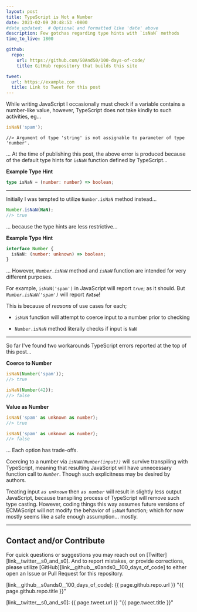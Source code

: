 ```yaml
---
layout: post
title: TypeScript is Not a Number
date: 2021-02-09 20:48:53 -0800
#date_updated:  # Optional and formatted like 'date' above
description: Few gotchas regarding type hints with `isNaN` methods
time_to_live: 1800

github:
  repo:
    url: https://github.com/S0AndS0/100-days-of-code/
    title: GitHub repository that builds this site

tweet:
  url: https://example.com
  title: Link to Tweet for this post
---
```




While writing JavaScript I occasionally must check if a variable contains a number-like value, however, TypeScript does not take kindly to such activities, eg...


```typescript
isNaN('spam');
```


`//> Argument of type 'string' is not assignable to parameter of type 'number'.`


... At the time of publishing this post, the above error is produced because of the default type hints for `isNaN` function defined by TypeScript...


**Example Type Hint**


```typescript
type isNaN = (number: number) => boolean;
```


---


Initially I was tempted to utilize `Number.isNaN` method instead...


```typescript
Number.isNaN(NaN);
//> true
```


... because the type hints are less restrictive...


**Example Type Hint**


```typescript
interface Number {
  isNaN: (number: unknown) => boolean;
}
```


... However, _`Number.isNaN`_ method and _`isNaN`_ function are intended for very different purposes.


For example, `isNaN('spam')` in JavaScript will report _`true`_; as it should. But _`Number.isNaN('spam')`_ will report **_`false`_**!


This is because of _reasons_ of use cases for each;


- `isNaN` function will attempt to coerce input to a number prior to checking

- `Number.isNaN` method literally checks if input is `NaN`


---


So far I've found two workarounds TypeScript errors reported at the top of this post...


**Coerce to Number**


```typescript
isNaN(Number('spam'));
//> true

isNaN(Number(42));
//> false
```


**Value as Number**


```typescript
isNaN('spam' as unknown as number);
//> true

isNaN('spam' as unknown as number);
//> false
```


... Each option has trade-offs.


Coercing to a number via _`isNaN(Number(input))`_ will survive transpiling with TypeScript, meaning that resulting JavaScript will have unnecessary function call to _`Number`_. Though such explicitness may be desired by authors.


Treating input _`as unknown`_ then _`as number`_ will result in slightly less output JavaScript, because transpiling process of TypeScript will remove such type casting. However, coding things this way assumes future versions of ECMAScript will not modify the behavior of `isNaN` function; which for now mostly seems like a safe enough assumption... mostly.


______


## Contact and/or Contribute
[heading__contact_andor_contribute]: #contact-andor-contribute


For quick questions or suggestions you may reach out on [Twitter][link__twitter__s0_and_s0]. And to report mistakes, or provide corrections, please utilize [GitHub][link__github__s0ands0__100_days_of_code] to either open an Issue or Pull Request for this repository.



[link__github__s0ands0__100_days_of_code]: {{ page.github.repo.url }} "{{ page.github.repo.title }}"

[link__twitter__s0_and_s0]: {{ page.tweet.url }} "{{ page.tweet.title }}"

